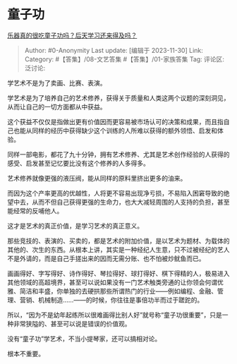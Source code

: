 # 童子功
[乐器真的很吃童子功吗？后天学习还来得及吗？](https://www.zhihu.com/question/569592857/answer/3308792846)

> Author: #0-Anonymity
> Last update: [编辑于 2023-11-30]
> Link:
> Category: #【答集】/08-文艺答集 #【答集】/01-家族答集 
> Tag:
> 评论区:
> 泛讨论:

学艺术不是为了卖画、比赛、表演。

学艺术是为了培养自己的艺术修养，获得关于质量和人类这两个议题的深刻洞见，从而让自己的一切方面都从中获益。

这个获益不仅仅是指做出更有价值因而更容易被市场认可的决策和成果，而且指自己也能从同样的经历中获得缺少这个训练的人所难以获得的额外领悟、启发和体验。

同样一部电影，都花了九十分钟，拥有艺术修养、尤其是艺术创作经验的人获得的感受、启发甚至记忆要比没有这个修养的人多得多。

艺术修养就像更强的液压阀，能从同样的原料里挤出更多的油来。

而因为这个产率更高的优越性，人将更不容易出现净亏损，不易陷入困窘导致的绝望中去，从而不但自己获得更强的生命力，也大大减轻周围的人支持的负担，甚至能经常的反哺他人。

这才是艺术的真正价值，是学习艺术的真正意义。

那些竞技的、表演的、买卖的，都是艺术的附加价值，是以艺术为题材、为载体的其他的、次生的东西。从根本上讲，其实是一种经纪人生意，只不过被经纪的艺人不是外请的，而是自己手搓出来的因而无需分账、也不怕被炒鱿鱼而已。

画画得好、字写得好、诗作得好、琴拉得好、球打得好、棋下得精的人，极易进入其他领域的高超境界，甚至可以说如果没有一门艺术触类旁通的让你领会何谓优雅、简洁和丰盛，你单独的去硬拱那些所谓热门的行业——例如编程、金融、管理、营销、机械制造……——的时候，你往往是事倍功半而过于蹉跎的。

所以，“因为不是幼年起练所以很难画得比别人好”就号称“童子功很重要”，只是一种非常狭隘的、甚至可以说是错误的价值观。

没有“童子功”学艺术，不当小提琴家，还可以搞相对论。

根本不重要。